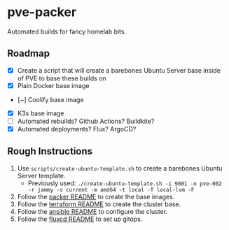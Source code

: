 # pve-packer

Automated builds for fancy homelab bits.

## Roadmap

- [X] Create a script that will create a barebones Ubuntu Server base inside of PVE to base these builds on
- [X] Plain Docker base image
- [~] Coolify base image
- [X] K3s base image
- [ ] Automated rebuilds? Github Actions? Buildkite?
- [X] Automated deployments? Flux? ArgoCD?

## Rough Instructions

1. Use `scripts/create-ubuntu-template.sh` to create a barebones Ubuntu Server template.
    - Previously used: `./create-ubuntu-template.sh -i 9001 -n pve-002 -r jammy -s current -m amd64 -t local -T local-lvm -F`
2. Follow the [packer README](packer/README.md) to create the base images.
3. Follow the [terraform README](terraform/README.md) to create the cluster base.
4. Follow the [ansible README](ansible/README.md) to configure the cluster.
5. Follow the [fluxcd README](fluxcd/README.md) to set up gitops.